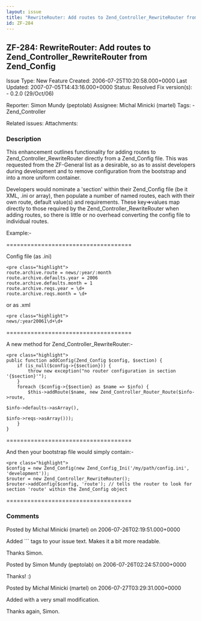 ```yaml
---
layout: issue
title: "RewriteRouter: Add routes to Zend_Controller_RewriteRouter from Zend_Config"
id: ZF-284
---
```


ZF-284: RewriteRouter: Add routes to Zend\_Controller\_RewriteRouter from Zend\_Config
--------------------------------------------------------------------------------------

 Issue Type: New Feature Created: 2006-07-25T10:20:58.000+0000 Last Updated: 2007-07-05T14:43:16.000+0000 Status: Resolved Fix version(s): - 0.2.0 (29/Oct/06)
 
 Reporter:  Simon Mundy (peptolab)  Assignee:  Michal Minicki (martel)  Tags: - Zend\_Controller
 
 Related issues: 
 Attachments: 
### Description

This enhancement outlines functionality for adding routes to Zend\_Controller\_RewriteRouter directly from a Zend\_Config file. This was requested from the ZF-General list as a desirable, so as to assist developers during development and to remove configuration from the bootstrap and into a more uniform container.

Developers would nominate a 'section' within their Zend\_Config file (be it XML, .ini or array), then populate a number of named routes, each with their own route, default value(s) and requirements. These key=>values map directly to those required by the Zend\_Controller\_RewriteRouter when adding routes, so there is little or no overhead converting the config file to individual routes.

Example:-

====================================

Config file (as .ini)

 
    <pre class="highlight">
    route.archive.route = news/:year/:month
    route.archive.defaults.year = 2006
    route.archive.defaults.month = 1
    route.archive.reqs.year = \d+
    route.archive.reqs.month = \d+


or as .xml

 
    <pre class="highlight">
    news/:year20061\d+\d+

====================================

A new method for Zend\_Controller\_RewriteRouter:-

 
    <pre class="highlight">
    public function addConfig(Zend_Config $config, $section) {
        if (is_null($config->{$section})) {
            throw new exception("no router configuration in section '{$section}'");
        }
        foreach ($config->{$section} as $name => $info) {
            $this->addRoute($name, new Zend_Controller_Router_Route($info->route,
                                                                        $info->defaults->asArray(),
                                                                        $info->reqs->asArray()));
        }
    }


====================================

And then your bootstrap file would simply contain:-

 
    <pre class="highlight">
    $config = new Zend_Config(new Zend_Config_Ini('/my/path/config.ini', 'development'));
    $router = new Zend_Controller_RewriteRouter();
    $router->addConfig($config, 'route'); // tells the router to look for section 'route' within the Zend_Config object


====================================

 

 

### Comments

Posted by Michal Minicki (martel) on 2006-07-26T02:19:51.000+0000

Added ``` tags to your issue text. Makes it a bit more readable.

Thanks Simon.

 

 

Posted by Simon Mundy (peptolab) on 2006-07-26T02:24:57.000+0000

Thanks! :)

 

 

Posted by Michal Minicki (martel) on 2006-07-27T03:29:31.000+0000

Added with a very small modification.

Thanks again, Simon.

 

 